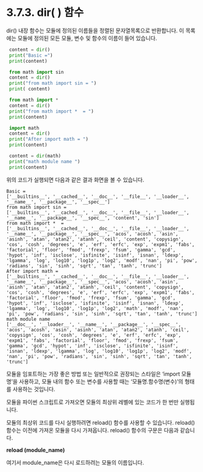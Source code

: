 # 3.7.3. 	 dir\( \) 함수

dir\(\) 내장 함수는 모듈에 정의된 이름들을 정렬된 문자열목록으로 반환합니다. 이 목록에는 모듈에 정의된 모든 모듈, 변수 및 함수의 이름이 들어 있습니다.

```python
 content = dir()
 print("Basic =")
 print(content)

 from math import sin
 content = dir()
 print("from math import sin = ")
 print( content)

 from math import *
 content = dir()
 print("from math import *  = ")
 print(content)

 import math
 content = dir()
 print("After import math = ")
 print(content)

 content = dir(math)
 print("math module name ")
 print(content)
```

위의 코드가 실행되면 다음과 같은 결과 화면을 볼 수 있습니다.

```text
Basic =
['__builtins__', '__cached__', '__doc__', '__file__', '__loader__', '__name__', '__package__', '__spec__']
from math import sin =
['__builtins__', '__cached__', '__doc__', '__file__', '__loader__', '__name__', '__package__', '__spec__', 'content', 'sin']
from math import *  =
['__builtins__', '__cached__', '__doc__', '__file__', '__loader__', '__name__', '__package__', '__spec__', 'acos', 'acosh', 'asin', 'asinh', 'atan', 'atan2', 'atanh', 'ceil', 'content', 'copysign', 'cos', 'cosh', 'degrees', 'e', 'erf', 'erfc', 'exp', 'expm1', 'fabs', 'factorial', 'floor', 'fmod', 'frexp', 'fsum', 'gamma', 'gcd', 'hypot', 'inf', 'isclose', 'isfinite', 'isinf', 'isnan', 'ldexp', 'lgamma', 'log', 'log10', 'log1p', 'log2', 'modf', 'nan', 'pi', 'pow', 'radians', 'sin', 'sinh', 'sqrt', 'tan', 'tanh', 'trunc']
After import math =
['__builtins__', '__cached__', '__doc__', '__file__', '__loader__', '__name__', '__package__', '__spec__', 'acos', 'acosh', 'asin', 'asinh', 'atan', 'atan2', 'atanh', 'ceil', 'content', 'copysign', 'cos', 'cosh', 'degrees', 'e', 'erf', 'erfc', 'exp', 'expm1', 'fabs', 'factorial', 'floor', 'fmod', 'frexp', 'fsum', 'gamma', 'gcd', 'hypot', 'inf', 'isclose', 'isfinite', 'isinf', 'isnan', 'ldexp', 'lgamma', 'log', 'log10', 'log1p', 'log2', 'math', 'modf', 'nan', 'pi', 'pow', 'radians', 'sin', 'sinh', 'sqrt', 'tan', 'tanh', 'trunc']
math module name
['__doc__', '__loader__', '__name__', '__package__', '__spec__', 'acos', 'acosh', 'asin', 'asinh', 'atan', 'atan2', 'atanh', 'ceil', 'copysign', 'cos', 'cosh', 'degrees', 'e', 'erf', 'erfc', 'exp', 'expm1', 'fabs', 'factorial', 'floor', 'fmod', 'frexp', 'fsum', 'gamma', 'gcd', 'hypot', 'inf', 'isclose', 'isfinite', 'isinf', 'isnan', 'ldexp', 'lgamma', 'log', 'log10', 'log1p', 'log2', 'modf', 'nan', 'pi', 'pow', 'radians', 'sin', 'sinh', 'sqrt', 'tan', 'tanh', 'trunc']
```

모듈을 임포트하는 가장 좋은 방법 또는 일반적으로 권장되는 스타일은 ‘import 모듈명’을 사용하고, 모듈 내의 함수 또는 변수를 사용할 때는 ‘모듈명.함수명\(변수\)’의 형태를 사용하는 것입니다.

모듈을 파이썬 스크립트로 가져오면 모듈의 최상위 레벨에 있는 코드가 한 번만 실행됩니다.

모듈의 최상위 코드를 다시 실행하려면 reload\(\) 함수를 사용할 수 있습니다. reload\(\) 함수는 이전에 가져온 모듈을 다시 가져옵니다.  reload\(\) 함수의 구문은 다음과 같습니다.

**reload \(module\_name\)**

여기서 module\_name은 다시 로드하려는 모듈의 이름입니다.

